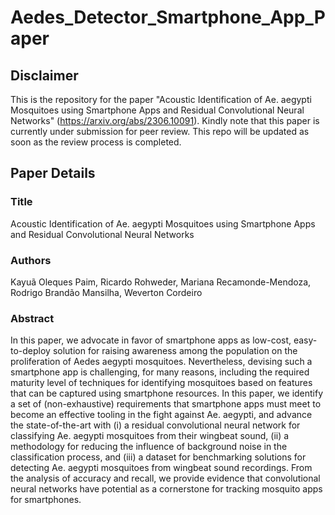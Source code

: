 # Aedes_Detector_Smartphone_App_Paper

## Disclaimer

This is the repository for the paper "Acoustic Identification of Ae. aegypti Mosquitoes using Smartphone Apps and Residual Convolutional Neural Networks" (https://arxiv.org/abs/2306.10091). Kindly note that this paper is currently under submission for peer review. This repo will be updated as soon as the review process is completed.

## Paper Details

### Title

Acoustic Identification of Ae. aegypti Mosquitoes using Smartphone Apps and Residual Convolutional Neural Networks

### Authors

Kayuã Oleques Paim, Ricardo Rohweder, Mariana Recamonde-Mendoza, Rodrigo Brandão Mansilha, Weverton Cordeiro

### Abstract

In this paper, we advocate in favor of smartphone apps as low-cost, easy-to-deploy solution for raising awareness among the population on the proliferation of Aedes aegypti mosquitoes. Nevertheless, devising such a smartphone app is challenging, for many reasons, including the required maturity level of techniques for identifying mosquitoes based on features that can be captured using smartphone resources. In this paper, we identify a set of (non-exhaustive) requirements that smartphone apps must meet to become an effective tooling in the fight against Ae. aegypti, and advance the state-of-the-art with (i) a residual convolutional neural network for classifying Ae. aegypti mosquitoes from their wingbeat sound, (ii) a methodology for reducing the influence of background noise in the classification process, and (iii) a dataset for benchmarking solutions for detecting Ae. aegypti mosquitoes from wingbeat sound recordings. From the analysis of accuracy and recall, we provide evidence that convolutional neural networks have potential as a cornerstone for tracking mosquito apps for smartphones. 
